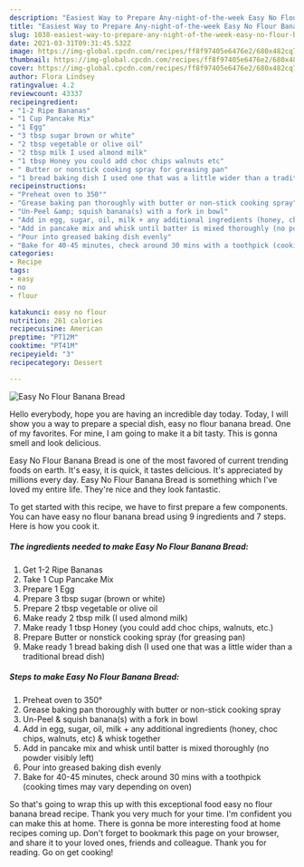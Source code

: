 ```yaml
---
description: "Easiest Way to Prepare Any-night-of-the-week Easy No Flour Banana Bread"
title: "Easiest Way to Prepare Any-night-of-the-week Easy No Flour Banana Bread"
slug: 1038-easiest-way-to-prepare-any-night-of-the-week-easy-no-flour-banana-bread
date: 2021-03-31T09:31:45.532Z
image: https://img-global.cpcdn.com/recipes/ff8f97405e6476e2/680x482cq70/easy-no-flour-banana-bread-recipe-main-photo.jpg
thumbnail: https://img-global.cpcdn.com/recipes/ff8f97405e6476e2/680x482cq70/easy-no-flour-banana-bread-recipe-main-photo.jpg
cover: https://img-global.cpcdn.com/recipes/ff8f97405e6476e2/680x482cq70/easy-no-flour-banana-bread-recipe-main-photo.jpg
author: Flora Lindsey
ratingvalue: 4.2
reviewcount: 43337
recipeingredient:
- "1-2 Ripe Bananas"
- "1 Cup Pancake Mix"
- "1 Egg"
- "3 tbsp sugar brown or white"
- "2 tbsp vegetable or olive oil"
- "2 tbsp milk I used almond milk"
- "1 tbsp Honey you could add choc chips walnuts etc"
- " Butter or nonstick cooking spray for greasing pan"
- "1 bread baking dish I used one that was a little wider than a traditional bread dish"
recipeinstructions:
- "Preheat oven to 350°"
- "Grease baking pan thoroughly with butter or non-stick cooking spray"
- "Un-Peel &amp; squish banana(s) with a fork in bowl"
- "Add in egg, sugar, oil, milk + any additional ingredients (honey, choc chips, walnuts, etc) &amp; whisk together"
- "Add in pancake mix and whisk until batter is mixed thoroughly (no powder visibly left)"
- "Pour into greased baking dish evenly"
- "Bake for 40-45 minutes, check around 30 mins with a toothpick (cooking times may vary depending on oven)"
categories:
- Recipe
tags:
- easy
- no
- flour

katakunci: easy no flour 
nutrition: 261 calories
recipecuisine: American
preptime: "PT12M"
cooktime: "PT41M"
recipeyield: "3"
recipecategory: Dessert

---
```



![Easy No Flour Banana Bread](https://img-global.cpcdn.com/recipes/ff8f97405e6476e2/680x482cq70/easy-no-flour-banana-bread-recipe-main-photo.jpg)

Hello everybody, hope you are having an incredible day today. Today, I will show you a way to prepare a special dish, easy no flour banana bread. One of my favorites. For mine, I am going to make it a bit tasty. This is gonna smell and look delicious.



Easy No Flour Banana Bread is one of the most favored of current trending foods on earth. It's easy, it is quick, it tastes delicious. It's appreciated by millions every day. Easy No Flour Banana Bread is something which I've loved my entire life. They're nice and they look fantastic.


To get started with this recipe, we have to first prepare a few components. You can have easy no flour banana bread using 9 ingredients and 7 steps. Here is how you cook it.

<!--inarticleads1-->

##### The ingredients needed to make Easy No Flour Banana Bread:

1. Get 1-2 Ripe Bananas
1. Take 1 Cup Pancake Mix
1. Prepare 1 Egg
1. Prepare 3 tbsp sugar (brown or white)
1. Prepare 2 tbsp vegetable or olive oil
1. Make ready 2 tbsp milk (I used almond milk)
1. Make ready 1 tbsp Honey (you could add choc chips, walnuts, etc.)
1. Prepare  Butter or nonstick cooking spray (for greasing pan)
1. Make ready 1 bread baking dish (I used one that was a little wider than a traditional bread dish)




<!--inarticleads2-->

##### Steps to make Easy No Flour Banana Bread:

1. Preheat oven to 350°
1. Grease baking pan thoroughly with butter or non-stick cooking spray
1. Un-Peel &amp; squish banana(s) with a fork in bowl
1. Add in egg, sugar, oil, milk + any additional ingredients (honey, choc chips, walnuts, etc) &amp; whisk together
1. Add in pancake mix and whisk until batter is mixed thoroughly (no powder visibly left)
1. Pour into greased baking dish evenly
1. Bake for 40-45 minutes, check around 30 mins with a toothpick (cooking times may vary depending on oven)




So that's going to wrap this up with this exceptional food easy no flour banana bread recipe. Thank you very much for your time. I'm confident you can make this at home. There is gonna be more interesting food at home recipes coming up. Don't forget to bookmark this page on your browser, and share it to your loved ones, friends and colleague. Thank you for reading. Go on get cooking!

